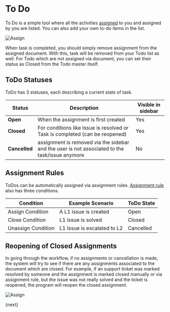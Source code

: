 <!-- add-breadcrumbs -->
# To Do

To Do is a simple tool where all the activities [assigned](/docs/user/manual/en/using-erpnext/assignment) to you and assigned by you are listed. You can also add your own to-do items in the list.

<img class="screenshot" alt="Assign" src="{{docs_base_url}}/assets/img/collaboration-tools/assign-3.png">

When task is completed, you should simply remove assignment from the assigned document. With this, task will be removed from your Todo list as well. For Todo which are not assigned via document, you can set their status as Closed from the Todo master itself.

## ToDo Statuses
ToDo has 3 statuses, each describing a current state of task.

| Status | Description | Visible in sidebar |
|-----------|------------------------------------------------------------------------------------------------|-----------------------|
| **Open** | When the assignment is first created | Yes |
| **Closed** | For conditions like Issue is resolved or Task is completed (can be reopened) | Yes |
| **Cancelled** | assignment is removed via the sidebar and the user is not associated to the task/issue anymore | No |

## Assignment Rules
ToDos can be automatically assigned via assignment rules. [Assignment rule](/docs/user/manual/en/setting-up/automation/assignment-rule) also has three conditions.

| Condition | Example Scenario | ToDo State |
|--------------------|-----------------------------|------------|
| Assign Condition | A L1 issue is created | Open |
| Close Condition | L1 issue is solved | Closed |
| Unassign Condition | L1 Issue is escalated to L2 | Cancelled |

## Reopening of Closed Assignments
In going through the workflow, if no assignments or cancellation is made, the system will try to see if there are any assignments associated to the document which are closed. For example, if an support ticket was marked resolved by someone and the assignment is marked closed manually or via assignment rule, but the issue was not really solved and the ticket is reopened, the program will reopen the closed assignment.

<img class="screenshot" alt="Assign" src="{{docs_base_url}}/assets/img/collaboration-tools/assign-4.png">

{next}
